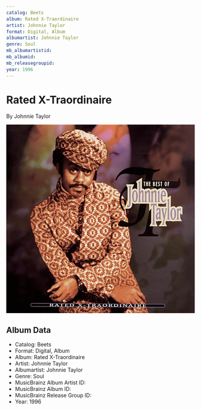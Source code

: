```yaml
---
catalog: Beets
album: Rated X-Traordinaire
artist: Johnnie Taylor
format: Digital, Album
albumartist: Johnnie Taylor
genre: Soul
mb_albumartistid: 
mb_albumid: 
mb_releasegroupid: 
year: 1996
---
```


# Rated X-Traordinaire

By Johnnie Taylor

![](../../assets/beetscovers/Johnnie_Taylor-Rated_X-Traordinaire.jpg)

## Album Data

- Catalog: Beets
- Format: Digital, Album
- Album: Rated X-Traordinaire
- Artist: Johnnie Taylor
- Albumartist: Johnnie Taylor
- Genre: Soul
- MusicBrainz Album Artist ID: 
- MusicBrainz Album ID: 
- MusicBrainz Release Group ID: 
- Year: 1996

